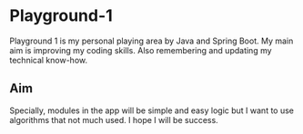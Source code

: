 # Playground-1

Playground 1 is my personal playing area by Java and Spring Boot. My main aim is improving my coding skills. Also remembering and updating my technical know-how. 

## Aim
Specially, modules in the app will be simple and easy logic but I want to use algorithms that not much used. I hope I will be success.